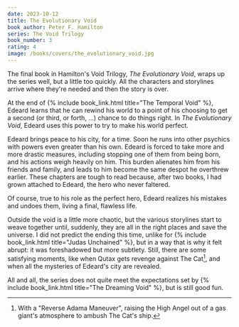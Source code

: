 ```yaml
---
date: 2023-10-12
title: The Evolutionary Void
book_author: Peter F. Hamilton
series: The Void Trilogy
book_number: 3
rating: 4
image: /books/covers/the_evolutionary_void.jpg
---
```


The final book in Hamilton's Void Trilogy, <cite class="book-title">The
Evolutionary Void</cite>, wraps up the series well, but a little too quickly.
All the characters and storylines arrive where they're needed and then the
story is over.

At the end of {% include book_link.html title="The Temporal Void" %}, Edeard
learns that he can rewind his world to a point of his choosing to get a second
(or third, or forth, ...) chance to do things right. In <cite
class="book-title">The Evolutionary Void</cite>, Edeard uses this power to try
to make his world perfect.

Edeard brings peace to his city, for a time. Soon he runs into other psychics
with powers even greater than his own. Edeard is forced to take more and more
drastic measures, including stopping one of them from being born, and his
actions weigh heavily on him. This burden alienates him from his friends and
family, and leads to him become the same despot he overthrew earlier. These
chapters are tough to read because, after two books, I had grown attached to
Edeard, the hero who never faltered.

Of course, true to his role as the perfect hero, Edeard realizes his mistakes
and undoes them, living a final, flawless life.

Outside the void is a little more chaotic, but the various storylines start to
weave together until, suddenly, they are all in the right places and save the
universe. I did not predict the ending this time, unlike for {% include
book_link.html title="Judas Unchained" %}, but in a way that is why it felt
abrupt: it was foreshadowed but more subtlety. Still, there are some
satisfying moments, like when Qutax gets revenge against The Cat[^adama], and
when all the mysteries of Edeard's city are revealed.

All and all, the series does not quite meet the expectations set by {% include
book_link.html title="The Dreaming Void" %}, but is still good fun.

[^adama]:
    With a "Reverse Adama Maneuver", raising the High Angel out of a gas
    giant's atmosphere to ambush The Cat's ship.
